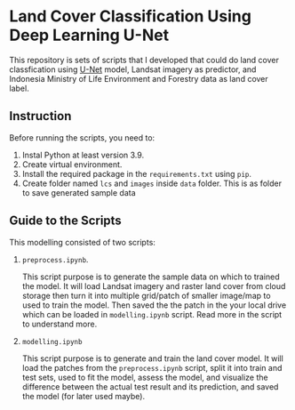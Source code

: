# Land Cover Classification Using Deep Learning U-Net #

This repository is sets of scripts that I developed that could do land cover classfication using [U-Net](https://arxiv.org/abs/1505.04597]) model, Landsat imagery as predictor, and Indonesia Ministry of Life Environment and Forestry data as land cover label.

## Instruction ##
Before running the scripts, you need to:
1. Instal Python at least version 3.9.
2. Create virtual environment.
3. Install the required package in the `requirements.txt` using `pip`.
4. Create folder named `lcs` and `images` inside `data` folder. This is as folder to save generated sample data

## Guide to the Scripts ##
This modelling consisted of two scripts:
1. `preprocess.ipynb`.

	This script purpose is to generate the sample data on which to trained the model. It will load Landsat imagery and raster land cover from cloud storage then turn it into multiple grid/patch of smaller image/map to used to train the model. Then saved the the patch in the your local drive which can be loaded in `modelling.ipynb` script. Read more in the script to understand more.

2. `modelling.ipynb`

	This script purpose is to generate and train the land cover model. It will load the patches from the ```preprocess.ipynb``` script, split it into train and test sets, used to fit the model, assess the model, and visualize the difference between the actual test result and its prediction, and saved the model (for later used maybe).
